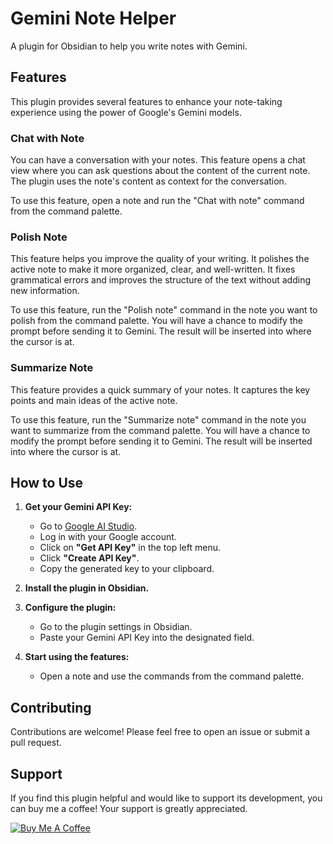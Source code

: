 # Gemini Note Helper

A plugin for Obsidian to help you write notes with Gemini.

## Features

This plugin provides several features to enhance your note-taking experience using the power of Google's Gemini models.

### Chat with Note
You can have a conversation with your notes. This feature opens a chat view where you can ask questions about the content of the current note. The plugin uses the note's content as context for the conversation.

To use this feature, open a note and run the "Chat with note" command from the command palette.

### Polish Note
This feature helps you improve the quality of your writing. It polishes the active note to make it more organized, clear, and well-written. It fixes grammatical errors and improves the structure of the text without adding new information.

To use this feature, run the "Polish note" command in the note you want to polish from the command palette. You will have a chance to modify the prompt before sending it to Gemini. The result will be inserted into where the cursor is at.

### Summarize Note
This feature provides a quick summary of your notes. It captures the key points and main ideas of the active note.

To use this feature, run the "Summarize note" command in the note you want to summarize from the command palette. You will have a chance to modify the prompt before sending it to Gemini. The result will be inserted into where the cursor is at.

## How to Use

1.  **Get your Gemini API Key:**
    *   Go to [Google AI Studio](https://aistudio.google.com/).
    *   Log in with your Google account.
    *   Click on **"Get API Key"** in the top left menu.
    *   Click **"Create API Key"**.
    *   Copy the generated key to your clipboard.

2.  **Install the plugin in Obsidian.**

3.  **Configure the plugin:**
    *   Go to the plugin settings in Obsidian.
    *   Paste your Gemini API Key into the designated field.

4.  **Start using the features:**
    *   Open a note and use the commands from the command palette.

## Contributing

Contributions are welcome! Please feel free to open an issue or submit a pull request.

## Support

If you find this plugin helpful and would like to support its development, you can buy me a coffee! Your support is greatly appreciated.

[![Buy Me A Coffee](https://cdn.buymeacoffee.com/buttons/v2/default-yellow.png)](https://www.buymeacoffee.com/catsg)